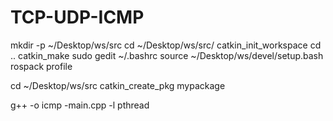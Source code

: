 # TCP-UDP-ICMP
mkdir -p ~/Desktop/ws/src
cd ~/Desktop/ws/src/
catkin_init_workspace
cd ..
catkin_make
sudo gedit ~/.bashrc
source ~/Desktop/ws/devel/setup.bash
rospack profile 


cd ~/Desktop/ws/src 
catkin_create_pkg mypackage


g++ -o icmp -main.cpp -l pthread
